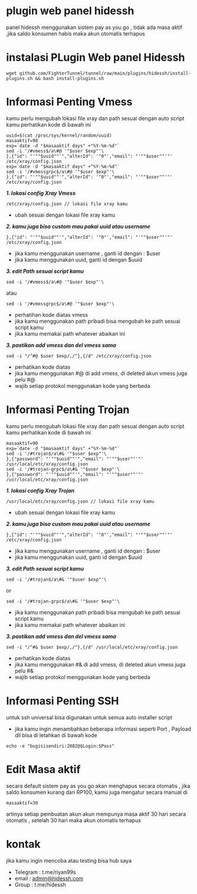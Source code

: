 # plugin web panel hidessh

panel hidessh menggunakan sistem pay as you go , tidak ada masa aktif ,jika saldo konsumen habis maka akun otomatis terhapus

# instalasi PLugin Web panel Hidessh

```
wget github.com/FighterTunnel/tunnel/raw/main/plugins/hidessh/install-plugins.sh && bash install-plugins.sh
```

# Informasi Penting Vmess

kamu perlu mengubah lokasi file xray dan path sesuai dengan auto script kamu
perhatikan kode di bawah ini

```
uuid=$(cat /proc/sys/kernel/random/uuid)
masaaktif=90
exp=`date -d "$masaaktif days" +"%Y-%m-%d"`
sed -i '/#vmess$/a\#@ '"$user $exp"'\
},{"id": "'""$uuid""'","alterId": '"0"',"email": "'""$user""'"' /etc/xray/config.json
exp=`date -d "$masaaktif days" +"%Y-%m-%d"`
sed -i '/#vmessgrpc$/a\#@ '"$user $exp"'\
},{"id": "'""$uuid""'","alterId": '"0"',"email": "'""$user""'"' /etc/xray/config.json
```

**_1. lokasi config Xray Vmess_**

```
/etc/xray/config.json // lokasi file xray kamu
```

- ubah sesuai dengan lokasi file xray kamu

**_2. kamu juga bisa custom mau pakai uuid atau username_**

```
},{"id": "'""$uuid""'","alterId": '"0"',"email": "'""$user""'"' /etc/xray/config.json
```

- jika kamu menggunakan username , ganti id dengan : $user
- jika kamu menggunakan uuid, ganti id dengan $uuid

**_3. edit Path sesuai script kamu_**

```
sed -i '/#vmess$/a\#@ '"$user $exp"'\
```

atau

```
sed -i '/#vmessgrpc$/a\#@ '"$user $exp"'\
```

- perhatihan kode diatas vmess
- jika kamu menggunakan path pribadi bisa mengubah ke path sesuai script kamu
- jika kamu memakai path whatever abaikan ini

**_3. pastikan add vmess dan del vmess sama_**

```
sed -i "/^#@ $user $exp/,/^},{/d" /etc/xray/config.json
```

- perhatikan kode diatas
- jika kamu menggunakan #@ di add vmess, di deleted akun vmess juga pelu #@
- wajib setiap protokol menggunakan kode yang berbeda

# Informasi Penting Trojan

kamu perlu mengubah lokasi file xray dan path sesuai dengan auto script kamu
perhatikan kode di bawah ini

```
masaaktif=90
exp=`date -d "$masaaktif days" +"%Y-%m-%d"`
sed -i '/#trojan$/a\#& '"$user $exp"'\
},{"password": "'""$uuid""'","email": "'""$user""'"' /usr/local/etc/xray/config.json
sed -i '/#trojan-grpc$/a\#& '"$user $exp"'\
},{"password": "'""$uuid""'","email": "'""$user""'"' /usr/local/etc/xray/config.json
```

**_1. lokasi config Xray Trojan_**

```
/usr/local/etc/xray/config.json // lokasi file xray kamu
```

- ubah sesuai dengan lokasi file xray kamu

**_2. kamu juga bisa custom mau pakai uuid atau username_**

```
},{"id": "'""$uuid""'","alterId": '"0"',"email": "'""$user""'"' /etc/xray/config.json
```

- jika kamu menggunakan username , ganti id dengan : $user
- jika kamu menggunakan uuid, ganti id dengan $uuid

**_3. edit Path sesuai script kamu_**

```
sed -i '/#trojan$/a\#& '"$user $exp"'\
```

or

```
sed -i '/#trojan-grpc$/a\#& '"$user $exp"'\
```

- jika kamu menggunakan path pribadi bisa mengubah ke path sesuai script kamu
- jika kamu memakai path whatever abaikan ini

**_3. pastikan add vmess dan del vmess sama_**

```
sed -i "/^#& $user $exp/,/^},{/d" /usr/local/etc/xray/config.json
```

- perhatikan kode diatas
- jika kamu menggunakan #& di add vmess, di deleted akun vmess juga pelu #&
- wajib setiap protokol menggunakan kode yang berbeda

# Informasi Penting SSH

untuk ssh universal bisa digunakan untuk semua auto installer script

- jika kamu ingin menambahkan beberapa informasi seperti Port , Payload dll
  bisa di letahkan di bawah kode

```
echo -e "bugisisendiri:2082@$Login:$Pass"
```

# Edit Masa aktif

secara default sistem pay as you go akan menghapus secara otomatis , jika saldo konsumen kurang dari RP100, kamu juga mengatur secara manual di

```
masaaktif=30
```

artinya setiap pembuatan akun akun mempunya masa aktif 30 hari secara otomatis , setelah 30 hari maka akun otomatis terhapus

# kontak

jika kamu ingin mencoba atau testing bisa hub saya

- Telegram : t.me/riyan99s
- email : admin@hidessh.com
- Group : t.me/hidessh
